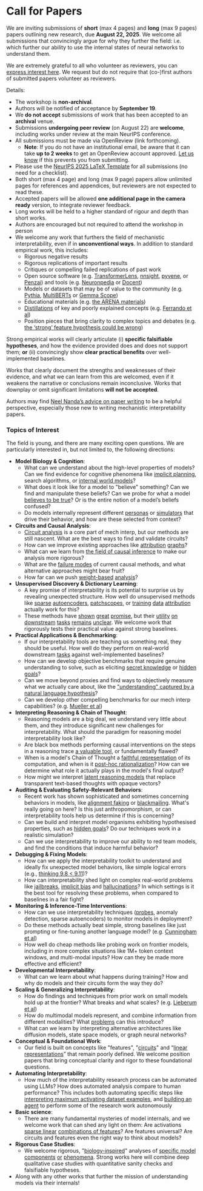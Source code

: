 # Call for Papers
We are inviting submissions of **short** (max 4 pages) and **long** (max 9 pages) papers outlining new research, due **August 22, 2025**. We welcome all submissions that convincingly argue for why they further the field: i.e. which further our ability to use the internal states of neural networks to understand them. 

We are extremely grateful to all who volunteer as reviewers, you can [express interest here](https://www.google.com/url?q=https://docs.google.com/forms/d/e/1FAIpQLSdiw1SJllzoTz_nqzDTzTOGb9DV3W_truQyh-WvYj_QGIi7Mg/viewform?usp%3Ddialog&sa=D&source=editors&ust=1753092715229038&usg=AOvVaw0UMOL4-tGu3eVug8xy2aPu). We request but do not require that (co-)first authors of submitted papers volunteer as reviewers. 

Details: 
* The workshop is **non-archival**.
* Authors will be notified of acceptance by **September 19**.
* We **do not accept** submissions of work that has been accepted to an **archival** venue.
* Submissions **undergoing peer review** (on August 22) are **welcome**, including works under review at the main NeurIPS conference.
* All submissions must be made via OpenReview (link forthcoming).
  * **Note**: If you do not have an institutional email, be aware that it can take **up to 2 weeks** to get an OpenReview account approved. [Let us know](mailto:neurips2025@mechinterpworkshop.com) if this prevents you from submitting.
* Please use the [NeurIPS 2025 LaTeX Template](https://www.google.com/url?q=https://media.neurips.cc/Conferences/NeurIPS2025/Styles.zip&sa=D&source=editors&ust=1753092715230870&usg=AOvVaw362pY0L49Oq2ls3NzJfI1B) for all submissions (no need for a checklist).
* Both short (max 4 page) and long (max 9 page) papers allow unlimited pages for references and appendices, but reviewers are not expected to read these.
* Accepted papers will be allowed **one additional page in the camera ready** version, to integrate reviewer feedback.
* Long works will be held to a higher standard of rigour and depth than short works.
* Authors are encouraged but not required to attend the workshop in person
* We welcome any work that furthers the field of mechanistic interpretability, even if in **unconventional ways**. In addition to standard empirical work, this includes:
  * Rigorous negative results
  * Rigorous replications of important results
  * Critiques or compelling failed replications of past work
  * Open source software (e.g. [TransformerLens](https://www.google.com/url?q=https://github.com/neelnanda-io/TransformerLens&sa=D&source=editors&ust=1753092715232330&usg=AOvVaw3dRU6VYbmmdoAVwkCbIQpf), [nnsight](https://www.google.com/url?q=https://github.com/ndif-team/nnsight&sa=D&source=editors&ust=1753092715232421&usg=AOvVaw3MHTWUSaK_T_-yPIdrXfO7), [pyvene](https://www.google.com/url?q=https://github.com/stanfordnlp/pyvene/tree/main/pyvene/models/mlp&sa=D&source=editors&ust=1753092715232524&usg=AOvVaw0CigR84jzfWEJCOq8nSJyO), or [Penzai](https://www.google.com/url?q=https://github.com/google-deepmind/penzai&sa=D&source=editors&ust=1753092715232642&usg=AOvVaw1CqmbFCPaGP2KvnPBBPTDU)) and tools (e.g. [Neuronpedia](https://www.google.com/url?q=http://neuronpedia.org&sa=D&source=editors&ust=1753092715232785&usg=AOvVaw0JttyA0EicRdnzQ1BVVI0S) or [Docent](https://www.google.com/url?q=https://transluce.org/introducing-docent&sa=D&source=editors&ust=1753092715232932&usg=AOvVaw3ZfdGiHVvL9KlzoyC8YG4N))
  * Models or datasets that may be of value to the community (e.g. [Pythia](https://www.google.com/url?q=https://arxiv.org/abs/2304.01373&sa=D&source=editors&ust=1753092715233173&usg=AOvVaw3S7CUMbmb-dN1FyhfQ27h3), [MultiBERTs](https://www.google.com/url?q=https://arxiv.org/abs/2106.16163&sa=D&source=editors&ust=1753092715233324&usg=AOvVaw0OkPGDO1ZszpKRVeOONjdQ) or [Gemma Scope](https://www.google.com/url?q=https://arxiv.org/abs/2408.05147&sa=D&source=editors&ust=1753092715233414&usg=AOvVaw2Za-5B6m_gi7tjIuffihA0))
  * Educational materials (e.g. [the ARENA materials](https://www.google.com/url?q=https://arena3-chapter1-transformer-interp.streamlit.app/&sa=D&source=editors&ust=1753092715233649&usg=AOvVaw1Lfd7h4Q-jWnf0pHqkrPxj))
  * [Distillations](https://www.google.com/url?q=https://distill.pub/2017/research-debt/&sa=D&source=editors&ust=1753092715233828&usg=AOvVaw2v1q2C-DLKZcdlTSz8szEi) of key and poorly explained concepts (e.g. [Ferrando et al](https://www.google.com/url?q=https://arxiv.org/abs/2405.00208&sa=D&source=editors&ust=1753092715234046&usg=AOvVaw2CelP0YJZQVQFUkfUo6s7F))
  * Position pieces that bring clarity to complex topics and debates (e.g. [the ‘strong’ feature hypothesis could be wrong](https://www.google.com/url?q=https://www.alignmentforum.org/posts/tojtPCCRpKLSHBdpn/the-strong-feature-hypothesis-could-be-wrong&sa=D&source=editors&ust=1753092715234473&usg=AOvVaw0B3TP9D04tC8qi4V5-eSfd))

Strong empirical works will clearly articulate (i) **specific falsifiable hypotheses**, and how the evidence provided does and does not support them; **or** (ii) convincingly show **clear practical benefits** over well-implemented baselines. 

Works that clearly document the strengths and weaknesses of their evidence, and what we can learn from this are welcomed, even if it weakens the narrative or conclusions remain inconclusive. Works that downplay or omit significant limitations **will not be accepted**. 

Authors may find [Neel Nanda’s advice on paper writing](https://www.google.com/url?q=https://www.alignmentforum.org/posts/eJGptPbbFPZGLpjsp/highly-opinionated-advice-on-how-to-write-ml-papers&sa=D&source=editors&ust=1753092715236152&usg=AOvVaw3lzzPVMrXmp3-DqtP6o1Rw) to be a helpful perspective, especially those new to writing mechanistic interpretability papers. 
### Topics of Interest
The field is young, and there are many exciting open questions. We are particularly interested in, but not limited to, the following directions: 
* **Model Biology & Cognition**:
  * What can we understand about the high-level properties of models? Can we find evidence for cognitive phenomena like [implicit planning](https://www.google.com/url?q=https://transformer-circuits.pub/2025/attribution-graphs/biology.html%23dives-poems&sa=D&source=editors&ust=1753092715237375&usg=AOvVaw1yXUwtO7-HMhph6iOZvhoF), search algorithms, or [internal world models](https://www.google.com/url?q=https://arxiv.org/abs/2210.13382&sa=D&source=editors&ust=1753092715237513&usg=AOvVaw1hmFoMVfW3TXCjPzTSh7d-)?
  * What does it look like for a model to "believe" something? Can we find and manipulate these beliefs? Can we probe for what a model [believes to be true](https://www.google.com/url?q=https://arxiv.org/abs/2310.06824&sa=D&source=editors&ust=1753092715237913&usg=AOvVaw07eJ9D830QDDvJMnDiPPJX)? Or is the entire notion of a model’s beliefs confused?
  * Do models internally represent different [personas](https://www.google.com/url?q=https://arxiv.org/abs/2406.12094&sa=D&source=editors&ust=1753092715238250&usg=AOvVaw1vTMcy2yfuRpxB2zYNcz_3) or [simulators](https://www.google.com/url?q=https://www.nature.com/articles/s41586-023-06647-8&sa=D&source=editors&ust=1753092715238357&usg=AOvVaw0NJ4lvIsVCO6K27rxmKOEL) that drive their behavior, and how are these selected from context?
* **Circuits and Causal Analysis**:
  * [Circuit analysis](https://www.google.com/url?q=https://distill.pub/2020/circuits/zoom-in/&sa=D&source=editors&ust=1753092715238691&usg=AOvVaw0TrTWLj6JiRd-QX5z3c-XR) is a core part of mech interp, but our methods are still nascent. What are the best ways to find and validate circuits?
  * How can we improve existing approaches like [attribution](https://www.google.com/url?q=https://arxiv.org/abs/2406.11944&sa=D&source=editors&ust=1753092715239049&usg=AOvVaw3kw4f6Y0RORKSqBLfU3k4Y) [graphs](https://www.google.com/url?q=https://transformer-circuits.pub/2025/attribution-graphs/methods.html&sa=D&source=editors&ust=1753092715239147&usg=AOvVaw18zAR9meuoM7cxL3QcXKIn)?
  * What can we learn from [the field of causal inference](https://www.google.com/url?q=https://arxiv.org/abs/2407.04690&sa=D&source=editors&ust=1753092715239360&usg=AOvVaw3gKBk5oIO6sdOWnkNdmnYT) to make our analysis more rigorous?
  * What are the [failure modes](https://www.google.com/url?q=https://arxiv.org/abs/2307.15771&sa=D&source=editors&ust=1753092715239648&usg=AOvVaw1odpSa2V7u1yJxfKkYGHf8) of current causal methods, and what alternative approaches might bear fruit?
  * How far can we push [weight-based](https://www.google.com/url?q=https://arxiv.org/abs/2301.05217&sa=D&source=editors&ust=1753092715239883&usg=AOvVaw1QesNHnqIL111mIfusO1nc) [analysis](https://www.google.com/url?q=https://arxiv.org/abs/2410.08417&sa=D&source=editors&ust=1753092715239987&usg=AOvVaw0I34gfYVOhN-fP2Kfm9VX_)?
* **Unsupervised Discovery & Dictionary Learning**:
  * A key promise of interpretability is its potential to surprise us by revealing unexpected structure. How well do unsupervised methods like [sparse](https://www.google.com/url?q=https://arxiv.org/abs/2103.15949&sa=D&source=editors&ust=1753092715240436&usg=AOvVaw3rFUuNWoJu8qFgSFdVtuVz) [autoencoders](https://www.google.com/url?q=https://transformer-circuits.pub/2023/monosemantic-features&sa=D&source=editors&ust=1753092715240606&usg=AOvVaw0a7V7krf0G7TauCNsEpubX), [patch](https://www.google.com/url?q=https://arxiv.org/abs/2401.06102&sa=D&source=editors&ust=1753092715240692&usg=AOvVaw3BGpV7yJU0OCJtuImKxLjA)[scopes](https://www.google.com/url?q=https://arxiv.org/abs/2403.10949v2&sa=D&source=editors&ust=1753092715240747&usg=AOvVaw01uycfUJw0wFDsGGqRQM3O), or [training](https://www.google.com/url?q=https://proceedings.mlr.press/v70/koh17a?ref%3Dhttps://githubhelp.com&sa=D&source=editors&ust=1753092715240846&usg=AOvVaw0TpY15Sf-zpX1dsohi1_Tf) [data](https://www.google.com/url?q=https://arxiv.org/abs/2308.03296&sa=D&source=editors&ust=1753092715240946&usg=AOvVaw0IgMOpXvZCpQ6zIKyj9d52) [attribution](https://www.google.com/url?q=https://arxiv.org/abs/2205.11482&sa=D&source=editors&ust=1753092715241060&usg=AOvVaw1xsrAkHfdnhuJYNKo8HYXN) actually work for this?
  * These methods have [shown](https://www.google.com/url?q=https://transformer-circuits.pub/2024/scaling-monosemanticity/index.html&sa=D&source=editors&ust=1753092715241369&usg=AOvVaw0TkLPKrTY2OVahV2Vls5NB) [great](https://www.google.com/url?q=https://transformer-circuits.pub/2025/attribution-graphs/biology.html&sa=D&source=editors&ust=1753092715241503&usg=AOvVaw2o-Ee-tMnowUMcwXtjXl3q) [promise](https://www.google.com/url?q=https://arxiv.org/abs/2503.10965&sa=D&source=editors&ust=1753092715241582&usg=AOvVaw2dzbjQ3cRwi7yurHpuXJKQ), but their [utility](https://www.google.com/url?q=https://arxiv.org/abs/2502.16681&sa=D&source=editors&ust=1753092715241729&usg=AOvVaw2SDa3N2d_yY9WW_ywhGvy-) [on](https://www.google.com/url?q=https://www.tilderesearch.com/blog/sieve&sa=D&source=editors&ust=1753092715241864&usg=AOvVaw1eNqnKZdB05RPp7kqEd1_s) [downstream](https://www.google.com/url?q=https://arxiv.org/abs/2501.17148&sa=D&source=editors&ust=1753092715242016&usg=AOvVaw1gL-pAJOmoav_fgTMlCMBM) [tasks](https://www.google.com/url?q=https://transformer-circuits.pub/2024/features-as-classifiers/index.html&sa=D&source=editors&ust=1753092715242150&usg=AOvVaw2OZVlHGmifggqPRhpHT2Dv) [remains](https://www.google.com/url?q=https://arxiv.org/abs/2502.04382&sa=D&source=editors&ust=1753092715242371&usg=AOvVaw1jpImZ89RPjYmLPkrlXlow) [unclear](https://www.google.com/url?q=https://www.alignmentforum.org/posts/4uXCAJNuPKtKBsi28/negative-results-for-saes-on-downstream-tasks&sa=D&source=editors&ust=1753092715242500&usg=AOvVaw0gWB842cy5BPOWSgplP4mg). We welcome work that rigorously tests their practical value against strong baselines.
* **Practical Applications & Benchmarking**:
  * If our interpretability tools are teaching us something real, they should be useful. How well do they perform on real-world downstream [tasks](https://www.google.com/url?q=https://www.lesswrong.com/posts/wGRnzCFcowRCrpX4Y/downstream-applications-as-validation-of-interpretability&sa=D&source=editors&ust=1753092715243249&usg=AOvVaw1GDHNd7GdYEWKbkKKhINJi) against well-implemented baselines?
  * How can we develop objective benchmarks that require genuine understanding to solve, such as eliciting [secret knowledge](https://www.google.com/url?q=https://arxiv.org/abs/2505.14352&sa=D&source=editors&ust=1753092715243757&usg=AOvVaw1sMlIrXV1KfWVJrKek9CNz) or [hidden goals](https://www.google.com/url?q=https://arxiv.org/abs/2503.10965&sa=D&source=editors&ust=1753092715243877&usg=AOvVaw03bY-L7Q8bgaWCv4sw5yt3)?
  * Can we move beyond proxies and find ways to objectively measure what we actually care about, like the ["understanding" captured by a natural language hypothesis](https://www.google.com/url?q=https://arxiv.org/abs/2502.04382&sa=D&source=editors&ust=1753092715244361&usg=AOvVaw3ahFjM8SfFPDrcNlPt25R1)?
  * Can we develop other compelling benchmarks for our mech interp capabilities? (e.g. [Mueller et al](https://www.google.com/url?q=https://arxiv.org/abs/2504.13151&sa=D&source=editors&ust=1753092715244735&usg=AOvVaw0DzytZuig2UzCVwjoJ6rxw))
* **Interpreting Reasoning & Chain of Thought**:
  * Reasoning models are a big deal, we understand very little about them, and they introduce significant new challenges for interpretability. What should the paradigm for reasoning model interpretability look like?
  * Are black box methods performing causal interventions on the steps in a reasoning trace [a valuable tool](https://www.google.com/url?q=https://arxiv.org/abs/2506.19143&sa=D&source=editors&ust=1753092715245846&usg=AOvVaw3_HZXktcSwpXhPS44QKOH1), or fundamentally flawed?
  * When is a model's Chain of Thought a [faithful representation](https://www.google.com/url?q=https://arxiv.org/abs/2305.04388&sa=D&source=editors&ust=1753092715246197&usg=AOvVaw11weWAIgRbZ0nI7vjCWPHy) of its computation, and when is it [post-hoc rationalization](https://www.google.com/url?q=https://arxiv.org/abs/2503.08679&sa=D&source=editors&ust=1753092715246437&usg=AOvVaw0mUho8EtW2LS-7kHn6ERzX)? How can we determine what role it actually plays in the model's final output?
  * How might we interpret [latent reasoning models](https://www.google.com/url?q=https://arxiv.org/abs/2412.06769&sa=D&source=editors&ust=1753092715246785&usg=AOvVaw09k__eXjW9I5l-RLzoEpUd) that replace transparent text-based thoughts with opaque vectors?
* **Auditing & Evaluating Safety-Relevant Behaviors**:
  * Recent work has shown sophisticated and sometimes concerning behaviors in models, like [alignment faking](https://www.google.com/url?q=https://arxiv.org/abs/2412.14093&sa=D&source=editors&ust=1753092715247563&usg=AOvVaw0W8qFToA53uqXOCL4LNwlI) or [blackmailing](https://www.google.com/url?q=https://www.anthropic.com/research/agentic-misalignment&sa=D&source=editors&ust=1753092715247700&usg=AOvVaw3kX2xRSxbjm4LQbljlHxTQ). What's really going on here? Is this just anthropomorphism, or can interpretability tools help us determine if this is concerning?
  * Can we build and interpret model organisms exhibiting hypothesised properties, such as [hidden goals](https://www.google.com/url?q=https://arxiv.org/abs/2503.10965&sa=D&source=editors&ust=1753092715248132&usg=AOvVaw2l8A1IKwPLb2MLPf7Sv5UE)? Do our techniques work in a realistic simulation?
  * Can we use interpretability to improve our ability to red team models, and find the conditions that induce harmful behavior?
* **Debugging & Fixing Models**:
  * How can we apply the interpretability toolkit to understand and ideally fix unexpected model behaviors, like simple logical errors (e.g., [thinking 9.8 < 9.11](https://www.google.com/url?q=https://transluce.org/observability-interface&sa=D&source=editors&ust=1753092715248923&usg=AOvVaw1gDeUbolX1LB0JmxrslPM_))?
  * How can interpretability shed light on complex real-world problems like [jailbreaks](https://www.google.com/url?q=https://transformer-circuits.pub/2025/attribution-graphs/biology.html%23dives-jailbreak&sa=D&source=editors&ust=1753092715249187&usg=AOvVaw0Kt3GrFGHZy2UFh97lWQD5), [implicit bias](https://www.google.com/url?q=https://arxiv.org/abs/2506.10922&sa=D&source=editors&ust=1753092715249307&usg=AOvVaw3QC7rV22M0D_Qe7xNERwv8) and [hallucinations](https://www.google.com/url?q=https://arxiv.org/abs/2411.14257&sa=D&source=editors&ust=1753092715249399&usg=AOvVaw2vxwlVh-ex2GV5Nzkkyrwj)? In which settings is it the best tool for resolving these problems, when compared to baselines in a fair fight?
* **Monitoring & Inference-Time Interventions**:
  * How can we use interpretability techniques ([probes](https://www.google.com/url?q=https://arxiv.org/abs/2102.12452&sa=D&source=editors&ust=1753092715249870&usg=AOvVaw110yOzAl85dbliTr1NAezB), anomaly detection, sparse autoencoders) to monitor models in deployment?
  * Do these methods actually beat simple, strong baselines like just prompting or fine-tuning another language model? (e.g. [Cunningham et al](https://www.google.com/url?q=https://alignment.anthropic.com/2025/cheap-monitors/&sa=D&source=editors&ust=1753092715250305&usg=AOvVaw2BGADzEM-rOSJ8JMDZS_UD))
  * How well do cheap methods like probing work on frontier models, including in more complex situations like 1M+ token context windows, and multi-modal inputs? How can they be made more effective and efficient?
* **Developmental Interpretability**:
  * What can we learn about what happens during training? How and why do models and their circuits form the way they do?
* **Scaling & Generalizing Interpretability**:
  * How do findings and techniques from prior work on small models hold up at the frontier? What breaks and what scales? (e.g. [Lieberum et al](https://www.google.com/url?q=https://arxiv.org/abs/2307.09458&sa=D&source=editors&ust=1753092715251851&usg=AOvVaw1p1N0LowJbis4TWUR7qLoh))
  * How do multimodal models represent, and combine information from different modalities? What [problems](https://www.google.com/url?q=https://openreview.net/pdf?id%3DVUhRdZp8ke&sa=D&source=editors&ust=1753092715252352&usg=AOvVaw1vo7kIPfqA35NaCfDwkPa9) can this introduce?
  * What can we learn by interpreting alternative architectures like diffusion models, state space models, or graph neural networks?
* **Conceptual & Foundational Work**:
  * Our field is built on concepts like "features", "[circuits](https://www.google.com/url?q=https://distill.pub/2020/circuits/zoom-in/&sa=D&source=editors&ust=1753092715253370&usg=AOvVaw1WzofQyJ0AQFvJBxOL_DyT)" and “[linear representations](https://www.google.com/url?q=https://transformer-circuits.pub/2024/july-update/index.html%23linear-representations&sa=D&source=editors&ust=1753092715253759&usg=AOvVaw0yKFYf0x2tZ8eR-um_aH0Q)” that remain poorly defined. We welcome position papers that bring conceptual clarity and rigor to these foundational questions.
* **Automating Interpretability**:
  * How much of the interpretability research process can be automated using LLMs? How does automated analysis compare to human performance? This includes both automating specific steps like [interpreting maximum activating dataset examples](https://www.google.com/url?q=https://openaipublic.blob.core.windows.net/neuron-explainer/paper/index.html&sa=D&source=editors&ust=1753092715254943&usg=AOvVaw26z89rF9ptkNuGNn9glX-9), and [building an agent](https://www.google.com/url?q=https://arxiv.org/abs/2404.14394&sa=D&source=editors&ust=1753092715255072&usg=AOvVaw0wqERCLUgGuWVkn0NGHaCE) to perform some of the research work autonomously
* **Basic science**:
  * There are many fundamental mysteries of model internals, and we welcome work that can shed any light on them: Are activations [sparse linear](https://www.google.com/url?q=https://arxiv.org/abs/1601.03764&sa=D&source=editors&ust=1753092715255654&usg=AOvVaw1ZNLZfXjsIvgcEWX6lOJKn) [combinations of features](https://www.google.com/url?q=https://transformer-circuits.pub/2022/toy_model/index.html&sa=D&source=editors&ust=1753092715255770&usg=AOvVaw2-y8rB-VoDVlqj9IuaFhcE)? Are features universal? Are circuits and features even the right way to think about models?
* **Rigorous Case Studies**:
  * We welcome rigorous, "[biology-inspired](https://www.google.com/url?q=https://distill.pub/2020/circuits/curve-circuits/&sa=D&source=editors&ust=1753092715256249&usg=AOvVaw2OIeDXoMdOjYjgVLV6LRHB)" analyses of [specific model](https://www.google.com/url?q=https://arxiv.org/abs/2310.04625&sa=D&source=editors&ust=1753092715256351&usg=AOvVaw2X_z2Oq-RvfD4ruXN8lOJP) [components](https://www.google.com/url?q=https://transformer-circuits.pub/2024/scaling-monosemanticity/index.html&sa=D&source=editors&ust=1753092715256561&usg=AOvVaw3IbFPdYxtMEELtLesOSRnX) [or](https://www.google.com/url?q=https://arxiv.org/abs/2305.01610&sa=D&source=editors&ust=1753092715256701&usg=AOvVaw37VHMnmir9yahi4PCEc2Z_) [phenomena](https://www.google.com/url?q=https://arxiv.org/abs/2306.09346&sa=D&source=editors&ust=1753092715256851&usg=AOvVaw2mdtm4nPY576eOddQtoXAn). Strong works here will combine deep qualitative case studies with quantitative sanity checks and falsifiable hypotheses.
* Along with any other works that further the mission of understanding models via their internals!